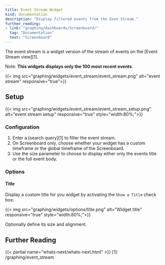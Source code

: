 ```yaml
---
title: Event Stream Widget
kind: documentation
description: "Display filtered events from the Even Stream."
further_reading:
- link: "graphing/dashboards/Screenboard/"
  tag: "Documentation"
  text: "Screenboard"
---
```


The event stream is a widget version of the stream of events on the [Event Stream view][1]. 

Note: **This widgets displays only the 100 most recent events**.

{{< img src="graphing/widgets/event_stream/event_stream.png" alt="event stream" responsive="true">}}

## Setup

{{< img src="graphing/widgets/event_stream/event_stream_setup.png" alt="event stream setup" responsive="true" style="width:80%;">}}

### Configuration

1. Enter a [search query][1] to filter the event stream. 
2. On Screenboard only, choose whether your widget has a custom timeframe or the global timeframe of the Screenboard.
3. Use the size parameter to choose to display either only the events title or the full event body.

### Options
#### Title

Display a custom title for you widget by activating the `Show a Title` check box:

{{< img src="graphing/widgets/options/title.png" alt="Widget title" responsive="true" style="width:80%;">}}

Optionally define its size and alignment.

## Further Reading

{{< partial name="whats-next/whats-next.html" >}}
[1]: /graphing/event_stream

